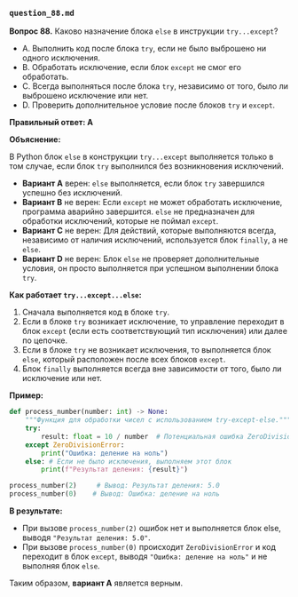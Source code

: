 ### `question_88.md`

**Вопрос 88.** Каково назначение блока `else` в инструкции `try...except`?

- A. Выполнить код после блока `try`, если не было выброшено ни одного исключения.
- B. Обработать исключение, если блок `except` не смог его обработать.
- C. Всегда выполняться после блока `try`, независимо от того, было ли выброшено исключение или нет.
- D. Проверить дополнительное условие после блоков `try` и `except`.

**Правильный ответ: A**

**Объяснение:**

В Python блок `else` в конструкции `try...except` выполняется только в том случае, если блок `try` выполнился без возникновения исключений.

*   **Вариант A** верен: `else` выполняется, если блок `try` завершился успешно без исключений.
*   **Вариант B** не верен: Если `except` не может обработать исключение, программа аварийно завершится. `else` не предназначен для обработки исключений, которые не поймал `except`.
*   **Вариант C** не верен: Для действий, которые выполняются всегда, независимо от наличия исключений, используется блок `finally`, а не `else`.
*   **Вариант D** не верен: Блок `else` не проверяет дополнительные условия, он просто выполняется при успешном выполнении блока `try`.

**Как работает `try...except...else`:**

1.  Сначала выполняется код в блоке `try`.
2.  Если в блоке `try` возникает исключение, то управление переходит в блок `except` (если есть соответствующий тип исключения) или далее по цепочке.
3.  Если в блоке `try` не возникает исключения, то выполняется блок `else`, который расположен после всех блоков `except`.
4.  Блок `finally` выполняется всегда вне зависимости от того, было ли исключение или нет.

**Пример:**

```python
def process_number(number: int) -> None:
    """Функция для обработки чисел с использованием try-except-else."""
    try:
        result: float = 10 / number  # Потенциальная ошибка ZeroDivisionError
    except ZeroDivisionError:
        print("Ошибка: деление на ноль")
    else: # Если не было исключения, выполняем этот блок
        print(f"Результат деления: {result}")

process_number(2)     # Вывод: Результат деления: 5.0
process_number(0)    # Вывод: Ошибка: деление на ноль
```

**В результате:**
*  При вызове `process_number(2)` ошибок нет и выполняется блок else, выводя `"Результат деления: 5.0"`.
*   При вызове `process_number(0)` происходит `ZeroDivisionError` и код переходит в блок `except`, выводя `"Ошибка: деление на ноль"` и не выполняя блок `else`.

Таким образом, **вариант A** является верным.

